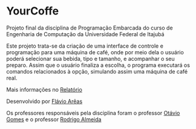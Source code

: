 # YourCoffe

Projeto final da disciplina de Programação Embarcada do curso de Engenharia de Computação da Universidade Federal de Itajubá

Este projeto trata-se da criação de uma interface de controle e programação para uma máquina de café, onde por meio dela o usuário poderá selecionar sua bebida, tipo e tamanho, e acompanhar o seu preparo. Assim que o usuário finaliza a escolha, o programa executará os comandos relacionados à opção, simulando assim uma máquina de café real.

Mais informações no [Relatório](https://github.com/areasflavio/YourCoffe/blob/main/Anexos/Relatorio_Projeto_Final_ECOP14.pdf)

Desenvolvido por  [Flávio Arêas](http://www.linkedin.com/in/areasflavio)

Os professores responsáveis pela disciplina foram o professor [Otávio Gomes](https://www.linkedin.com/in/otavio-gomes/) e o professor [Rodrigo Almeida](https://www.linkedin.com/in/rmaalmeida/)
